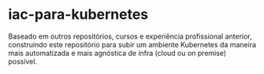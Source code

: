 # iac-para-kubernetes
Baseado em outros repositórios, cursos e experiência profissional anterior, construindo este repositório para subir um ambiente Kubernetes da maneira mais automatizada e mais agnóstica de infra (cloud ou on premise) possível.
